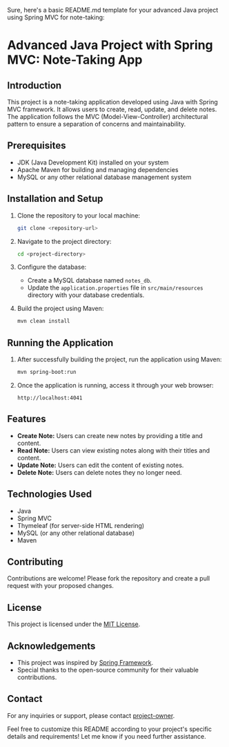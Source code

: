 Sure, here's a basic README.md template for your advanced Java project using Spring MVC for note-taking:

# Advanced Java Project with Spring MVC: Note-Taking App

## Introduction
This project is a note-taking application developed using Java with Spring MVC framework. It allows users to create, read, update, and delete notes. The application follows the MVC (Model-View-Controller) architectural pattern to ensure a separation of concerns and maintainability.

## Prerequisites
- JDK (Java Development Kit) installed on your system
- Apache Maven for building and managing dependencies
- MySQL or any other relational database management system

## Installation and Setup
1. Clone the repository to your local machine:
    ```bash
    git clone <repository-url>
    ```
2. Navigate to the project directory:
    ```bash
    cd <project-directory>
    ```
3. Configure the database:
    - Create a MySQL database named `notes_db`.
    - Update the `application.properties` file in `src/main/resources` directory with your database credentials.

4. Build the project using Maven:
    ```bash
    mvn clean install
    ```

## Running the Application
1. After successfully building the project, run the application using Maven:
    ```bash
    mvn spring-boot:run
    ```
2. Once the application is running, access it through your web browser:
    ```
    http://localhost:4041
    ```

## Features
- **Create Note:** Users can create new notes by providing a title and content.
- **Read Note:** Users can view existing notes along with their titles and content.
- **Update Note:** Users can edit the content of existing notes.
- **Delete Note:** Users can delete notes they no longer need.

## Technologies Used
- Java
- Spring MVC
- Thymeleaf (for server-side HTML rendering)
- MySQL (or any other relational database)
- Maven

## Contributing
Contributions are welcome! Please fork the repository and create a pull request with your proposed changes.

## License
This project is licensed under the [MIT License](LICENSE).

## Acknowledgements
- This project was inspired by [Spring Framework](https://spring.io/).
- Special thanks to the open-source community for their valuable contributions.
  
## Contact
For any inquiries or support, please contact [project-owner](mailto:thakuraloksingh186@gmail.com).

Feel free to customize this README according to your project's specific details and requirements! Let me know if you need further assistance.
